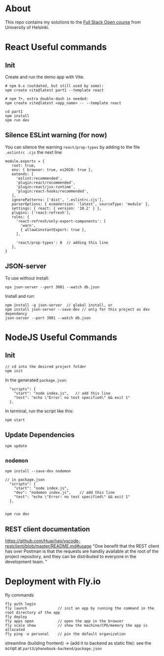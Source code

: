 # About

This repo contains my solutions to the [Full Stack Open course](https://fullstackopen.com/en/) from University of Helsinki.

# React Useful commands

## Init

Create and run the demo app with Vite.

```
# npm 6.x (outdated, but still used by some):
npm create vite@latest part1 --template react

# npm 7+, extra double-dash is needed:
npm create vite@latest <app_name> -- --template react

cd part1
npm install
npm run dev
```

## Silence ESLint warning (for now)

You can silence the warning `react/prop-types` by adding to the file `.eslintrc .cjs` the next line

```
module.exports = {
   root: true,
   env: { browser: true, es2020: true },
   extends: [
     'eslint:recommended',
     'plugin:react/recommended',
     'plugin:react/jsx-runtime',
     'plugin:react-hooks/recommended',
   ],
   ignorePatterns: ['dist', '.eslintrc.cjs'],
   parserOptions: { ecmaVersion: 'latest', sourceType: 'module' },
   settings: { react: { version: '18.2' } },
   plugins: ['react-refresh'],
   rules: {
     'react-refresh/only-export-components': [
       'warn',
       { allowConstantExport: true },
     ],

     'react/prop-types': 0  // adding this line
   },
}
```

## JSON-server

To use without install:

```
npx json-server --port 3001 --watch db.json
```

Install and run:

```
npm install -g json-server  // global install, or
npm install json-server --save-dev // only for this project as dev dependency
json-server --port 3001 --watch db.json
```

# NodeJS Useful Commands

## Init

```
// cd into the desired project folder
npm init
```

In the generated `package.json`:

```
  "scripts": {
    "start": "node index.js",   // add this line
    "test": "echo \"Error: no test specified\" && exit 1"
  },
```

In terminal, run the script like this:

```
npm start
```

## Update Dependencies

```
npm update
```

## `nodemon`

```
npm install --save-dev nodemon

// in package.json
  "scripts": {
    "start": "node index.js",
    "dev": "nodemon index.js",    // add this line
    "test": "echo \"Error: no test specified\" && exit 1"
  },


npm run dev
```

## REST client documentation

https://github.com/Huachao/vscode-restclient/blob/master/README.md#usage
"One benefit that the REST client has over Postman is that the requests are handily available at the root of the project repository, and they can be distributed to everyone in the development team. "

# Deployment with Fly.io

fly commands

```
fly auth login
fly launch              // init an app by running the command in the root directory of the app
fly deploy
fly apps open           // open the app in the browser
fly scale show          // show the machine/CPU/memory the app is allocated
fly ping -o personal    // pin the default organization
```

streamline (building frontent) -> (add it to backend as static file):
see the script at `part3/phonebook-backend/package.json`

